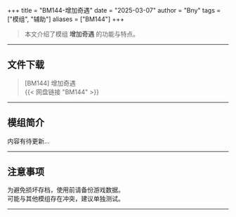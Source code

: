 +++
title = "BM144-增加奇遇"
date = "2025-03-07"
author = "Bny"
tags = ["模组", "辅助"]
aliases = ["BM144"]
+++

> 本文介绍了模组 **增加奇遇** 的功能与特点。

---

## 文件下载

> [BM144] 增加奇遇  
{{< 网盘链接 "BM144" >}}  

---

## 模组简介

>  
内容有待更新...  

---

## 注意事项

>  
为避免损坏存档，使用前请备份游戏数据。  
可能与其他模组存在冲突，建议单独测试。  

---

